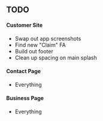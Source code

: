 ## TODO

#### Customer Site
- Swap out app screenshots
- Find new "Claim" FA
- Build out footer
- Clean up spacing on main splash

#### Contact Page
- Everything

#### Business Page
- Everything
